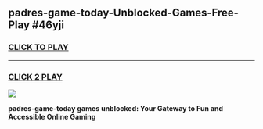 
## padres-game-today-Unblocked-Games-Free-Play #46yji
<h3>
<a href="https://us.freeplayer.one?title=padres-game-today&ref=9M">CLICK TO PLAY</a></h3>
<hr>

<h3>
<a href="https://us.freeplayer.one?title=padres-game-today&ref=9M">CLICK 2 PLAY</a>
  
</h3>

<a href="https://us.freeplayer.one?title=padres-game-today&ref=9M"><img src="https://clearcache.store/games.png"></a>


**padres-game-today games unblocked: Your Gateway to Fun and Accessible Online Gaming**
